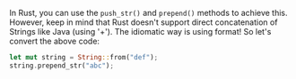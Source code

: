 In Rust, you can use the `push_str()` and `prepend()` methods to achieve this. However, keep in mind that Rust doesn't support direct concatenation of Strings like Java (using '+'). The idiomatic way is using format! So let's convert the above code:

```rust
let mut string = String::from("def");
string.prepend_str("abc");
```

